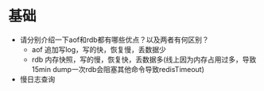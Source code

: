 # 基础

- 请分别介绍一下aof和rdb都有哪些优点？以及两者有何区别？
    - aof 追加写log，写的快，恢复慢，丢数据少
    - rdb 内存快照，写的慢，恢复快，丢数据多(线上因为内存占用过多，导致15min dump一次rdb会阻塞其他命令导致redisTimeout)
- 慢日志查询